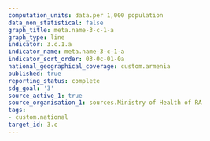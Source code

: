 ```yaml
---
computation_units: data.per 1,000 population
data_non_statistical: false
graph_title: meta.name-3-c-1-a
graph_type: line
indicator: 3.c.1.a
indicator_name: meta.name-3-c-1-a
indicator_sort_order: 03-0c-01-0a
national_geographical_coverage: custom.armenia
published: true
reporting_status: complete
sdg_goal: '3'
source_active_1: true
source_organisation_1: sources.Ministry of Health of RA
tags:
- custom.national
target_id: 3.c
---
```

